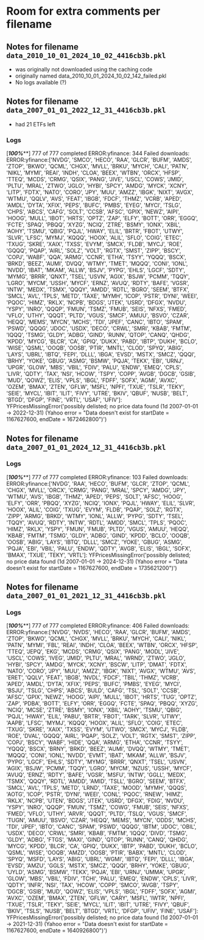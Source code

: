 # Room for extra comments per filename
## Notes for filename `data_2010_10_01_2024_10_02_4416cb3b.pkl`
 - was originally not downloaded using the caching code
 - originally named data_2010_10_01_2024_10_02_142_failed.pkl
 - No logs available (?)


## Notes for filename `data_2007_01_01_2022_12_31_4416cb3b.pkl`
- had 21 ETFs left

### Logs
[*********************100%***********************]  777 of 777 completed
ERROR:yfinance:
344 Failed downloads:
ERROR:yfinance:['NVDG', 'SMCO', 'HECO', 'RAA', 'GLCR', 'BUFM', 'AMDS', 'ZTOP', 'BKWO', 'QCML', 'CHGX', 'MVLL', 'BRKU', 'MYCH', 'CALI', 'PATN', 'NIKL', 'MYMI', 'REAI', 'INDH', 'CLOA', 'BEEX', 'WTBN', 'ORCX', 'HFSP', 'TTEQ', 'MCDS', 'CRMG', 'QSIX', 'PANG', 'JIVE', 'USCL', 'COWS', 'JMID', 'PLTU', 'MRAL', 'ZTWO', 'JGLO', 'HYBI', 'SPCY', 'AMDG', 'MYCK', 'XCNY', 'LITP', 'FDTX', 'NATO', 'CORO', 'JPY', 'MUU', 'AMZZ', 'IBGK', 'NIXT', 'AVGX', 'WTMU', 'QQLV', 'AVS', 'FEAT', 'IBGB', 'FDCF', 'THMZ', 'VCRB', 'APED', 'AMDL', 'DYTA', 'XFIX', 'PEPS', 'BUFC', 'PMBS', 'EYEG', 'MYCI', 'TSLG', 'CHPS', 'ABCS', 'CAFG', 'SOLT', 'CCSB', 'AFSC', 'GPIX', 'NEWZ', 'AIPI', 'HOOG', 'MULL', 'IBOT', 'HRTS', 'OPTZ', 'ZAP', 'ELFY', 'BOTT', 'ORR', 'EGGQ', 'FCTE', 'SPAQ', 'PBQQ', 'XYZG', 'NCIQ', 'ZTRE', 'BSMY', 'IONX', 'XBIL', 'AOHY', 'TSMU', 'QBIG', 'PQJL', 'HWAY', 'ELIL', 'BRTR', 'FBOT', 'UTWY', 'SLVR', 'LFSC', 'MYMJ', 'KQQQ', 'HOOX', 'ALIL', 'SFLO', 'COIG', 'ETEC', 'TXUG', 'SKRE', 'XAIX', 'TXSS', 'EVYM', 'SMCX', 'FLDB', 'MYCJ', 'ROE', 'GQQQ', 'PQAP', 'AIRL', 'SOLZ', 'VOLT', 'RGTX', 'SMST', 'ZIPP', 'BSCY', 'COPJ', 'WABF', 'QQA', 'ARMG', 'CCNR', 'ETHA', 'TSYY', 'YQQQ', 'BSCX', 'BRKD', 'BEEZ', 'AUMI', 'DVQQ', 'WTMY', 'TMET', 'MQQQ', 'CONI', 'IONL', 'NVDD', 'IBAT', 'MKAM', 'ALLW', 'BSJV', 'PYPG', 'EHLS', 'LGCF', 'SDTY', 'MYMG', 'BRRR', 'QNXT', 'TSEL', 'USVN', 'AGIX', 'BSJW', 'PCMM', 'TQQY', 'LGRO', 'MYCM', 'USSH', 'MYCF', 'ERNZ', 'AVUQ', 'RDTY', 'BAFE', 'VGSR', 'INTW', 'MEDX', 'TSMX', 'QQQY', 'AMDD', 'RDTL', 'BGRO', 'SEEM', 'BTFX', 'SMCL', 'AVL', 'TPLS', 'METD', 'TAXE', 'MYMH', 'ICOP', 'PSTR', 'DYNI', 'WEEI', 'PQOC', 'HIMZ', 'RKLX', 'NCPB', 'BDGS', 'JTEK', 'USRD', 'DFGX', 'NVDU', 'YSPY', 'INRO', 'QQQP', 'FMUN', 'TSMZ', 'FMUB', 'SEIS', 'NFXS', 'FMED', 'VFLO', 'UTHY', 'QQQT', 'PLTD', 'VGUS', 'SMCF', 'AMUU', 'BSVO', 'CZAR', 'HEQQ', 'MEMS', 'MYCN', 'MCHS', 'TDI', 'JPEF', 'CANC', 'IBTO', 'SPAM', 'PSWD', 'QQQG', 'JDOC', 'USDX', 'DECO', 'CRWL', 'SMRI', 'KBAB', 'FMTM', 'IQQQ', 'TSMG', 'GLDY', 'ADBG', 'GIND', 'RUNN', 'QTOP', 'CANQ', 'QHDG', 'KPDD', 'MYCG', 'BLCR', 'CA', 'GPIQ', 'DUKX', 'PABD', 'IBTP', 'DUKH', 'BCLO', 'WISE', 'QSML', 'OOQB', 'OOSB', 'PTIR', 'MNTL', 'CLOD', 'SPYQ', 'ABIG', 'LAYS', 'UBRL', 'IBTQ', 'FEPI', 'DLLL', 'IBGA', 'EVSD', 'MSTX', 'SMCZ', 'QQQI', 'BRHY', 'YOKE', 'GBUG', 'ASMG', 'BSMW', 'PQJA', 'TEKX', 'EBI', 'URNJ', 'UPGR', 'GLOW', 'MBS', 'VBIL', 'FDIV', 'PALU', 'ENDW', 'EMEQ', 'CPLS', 'LIVR', 'QDTY', 'TAX', 'NSI', 'HCOW', 'TSPY', 'COPP', 'AVGB', 'DGCB', 'GSIB', 'MUD', 'QOWZ', 'ELIS', 'VPLS', 'IBGL', 'FDFF', 'SOFX', 'AGMI', 'AVXC', 'OZEM', 'BMAX', 'ZTEN', 'GFLW', 'MSFL', 'NPFI', 'TXUE', 'TSLR', 'TEKY', 'SEIE', 'MYCL', 'IBIT', 'ILIT', 'FIVY', 'UTRE', 'BKIV', 'QBUF', 'NUSB', 'BELT', 'BTGD', 'DFGP', 'FINE', 'VRTL', 'USAF', 'UFIV']: YFPricesMissingError('possibly delisted; no price data found  (1d 2007-01-01 -> 2022-12-31) (Yahoo error = "Data doesn\'t exist for startDate = 1167627600, endDate = 1672462800")')



## Notes for filename `data_2007_01_01_2024_12_31_4416cb3b.pkl`

### Logs
[*********************100%***********************]  777 of 777 completed
ERROR:yfinance:
103 Failed downloads:
ERROR:yfinance:['NVDG', 'RAA', 'HECO', 'BUFM', 'GLCR', 'ZTOP', 'QCML', 'CHGX', 'MVLL', 'ORCX', 'CRMG', 'PANG', 'MRAL', 'SPCY', 'AMDG', 'JPY', 'WTMU', 'AVS', 'IBGB', 'THMZ', 'APED', 'PEPS', 'SOLT', 'AFSC', 'HOOG', 'ELFY', 'ORR', 'PBQQ', 'XYZG', 'NCIQ', 'IONX', 'PQJL', 'HWAY', 'ELIL', 'SLVR', 'HOOX', 'ALIL', 'COIG', 'TXUG', 'EVYM', 'FLDB', 'PQAP', 'SOLZ', 'RGTX', 'ZIPP', 'ARMG', 'BRKD', 'WTMY', 'IONL', 'ALLW', 'PYPG', 'SDTY', 'TSEL', 'TQQY', 'AVUQ', 'RDTY', 'INTW', 'RDTL', 'AMDD', 'SMCL', 'TPLS', 'PQOC', 'HIMZ', 'RKLX', 'YSPY', 'FMUN', 'FMUB', 'PLTD', 'VGUS', 'AMUU', 'HEQQ', 'KBAB', 'FMTM', 'TSMG', 'GLDY', 'ADBG', 'GIND', 'KPDD', 'BCLO', 'OOQB', 'OOSB', 'ABIG', 'LAYS', 'IBTQ', 'DLLL', 'SMCZ', 'YOKE', 'GBUG', 'ASMG', 'PQJA', 'EBI', 'VBIL', 'PALU', 'ENDW', 'QDTY', 'AVGB', 'ELIS', 'IBGL', 'SOFX', 'BMAX', 'TXUE', 'TEKY', 'VRTL']: YFPricesMissingError('possibly delisted; no price data found  (1d 2007-01-01 -> 2024-12-31) (Yahoo error = "Data doesn\'t exist for startDate = 1167627600, endDate = 1735621200")')

## Notes for filename `data_2007_01_01_2021_12_31_4416cb3b.pkl`

### Logs
[*********************100%***********************]  777 of 777 completed
ERROR:yfinance:
406 Failed downloads:
ERROR:yfinance:['NVDG', 'NVDS', 'HECO', 'RAA', 'GLCR', 'BUFM', 'AMDS', 'ZTOP', 'BKWO', 'QCML', 'CHGX', 'MVLL', 'BRKU', 'MYCH', 'CALI', 'NIKL', 'PATN', 'MYMI', 'FBL', 'REAI', 'INDH', 'CLOA', 'BEEX', 'WTBN', 'ORCX', 'HFSP', 'TTEQ', 'JEPQ', 'EKG', 'MCDS', 'CRMG', 'QSIX', 'PANG', 'MODL', 'JIVE', 'USCL', 'COWS', 'IVEG', 'JMID', 'PLTU', 'MRAL', 'WRND', 'ZTWO', 'JGLO', 'HYBI', 'SPCY', 'AMDG', 'MYCK', 'XCNY', 'BSCW', 'LITP', 'DMAT', 'FDTX', 'NATO', 'CORO', 'JPY', 'MUU', 'AMZZ', 'IBGK', 'NIXT', 'AVGX', 'WTMU', 'AVS', 'ERET', 'QQLV', 'FEAT', 'IBGB', 'NVDL', 'FDCF', 'TBIL', 'THMZ', 'VCRB', 'APED', 'AMDL', 'DYTA', 'XFIX', 'PEPS', 'BUFC', 'PMBS', 'EYEG', 'MYCI', 'BSJU', 'TSLG', 'CHPS', 'ABCS', 'BULD', 'CAFG', 'TSL', 'SOLT', 'CCSB', 'AFSC', 'GPIX', 'NEWZ', 'HOOG', 'AIPI', 'MULL', 'IBOT', 'HRTS', 'TUG', 'OPTZ', 'ZAP', 'PDBA', 'BOTT', 'ELFY', 'ORR', 'EGGQ', 'FCTE', 'SPAQ', 'PBQQ', 'XYZG', 'NCIQ', 'MCSE', 'ZTRE', 'BSMY', 'IONX', 'XBIL', 'AOHY', 'TSMU', 'QBIG', 'PQJL', 'HWAY', 'ELIL', 'PABU', 'BRTR', 'FBOT', 'TARK', 'SLVR', 'UTWY', 'AAPB', 'LFSC', 'MYMJ', 'KQQQ', 'HOOX', 'ALIL', 'SFLO', 'COIG', 'ETEC', 'TXUG', 'SKRE', 'XAIX', 'TXSS', 'EVYM', 'UTWO', 'SMCX', 'MYCJ', 'FLDB', 'ROE', 'DVAL', 'GQQQ', 'AIRL', 'PQAP', 'SOLZ', 'VOLT', 'RGTX', 'SMST', 'ZIPP', 'COPJ', 'BSCY', 'WABF', 'HIDE', 'QQA', 'ARMG', 'ETHA', 'CCNR', 'TSYY', 'YQQQ', 'BSCX', 'BRNY', 'BRKD', 'BEEZ', 'AUMI', 'DVQQ', 'WTMY', 'TMET', 'MQQQ', 'CONI', 'IONL', 'NVDD', 'EVMT', 'IBAT', 'MKAM', 'ALLW', 'BSJV', 'PYPG', 'LGCF', 'EHLS', 'SDTY', 'MYMG', 'BRRR', 'QNXT', 'TSEL', 'USVN', 'AGIX', 'BSJW', 'PCMM', 'TQQY', 'LGRO', 'MYCM', 'NZUS', 'USSH', 'MYCF', 'AVUQ', 'ERNZ', 'RDTY', 'BAFE', 'VGSR', 'MSFU', 'INTW', 'GGLL', 'MEDX', 'TSMX', 'QQQY', 'RDTL', 'AMDD', 'AMID', 'TSLL', 'BGRO', 'SEEM', 'BTFX', 'SMCL', 'AVL', 'TPLS', 'METD', 'LRND', 'TAXE', 'MOOD', 'MYMH', 'QQQS', 'AOTG', 'ICOP', 'PSTR', 'DYNI', 'WEEI', 'CONL', 'PQOC', 'RNEW', 'HIMZ', 'RKLX', 'NCPB', 'UTEN', 'BDGS', 'JTEK', 'USRD', 'DFGX', 'FDIG', 'NVDU', 'YSPY', 'INRO', 'QQQP', 'FMUN', 'TSMZ', 'COWG', 'FMUB', 'SEIS', 'NFXS', 'FMED', 'VFLO', 'UTHY', 'ARVR', 'QQQT', 'PLTD', 'TSLQ', 'VGUS', 'SMCF', 'TUGN', 'AMUU', 'BSVO', 'CZAR', 'HEQQ', 'MEMS', 'MYCN', 'ODDS', 'MCHS', 'TDI', 'JPEF', 'IBTO', 'CANC', 'SPAM', 'PSWD', 'QQQG', 'IBTM', 'JDOC', 'OBIL', 'USDX', 'DECO', 'CRWL', 'SMRI', 'KBAB', 'FMTM', 'IQQQ', 'DIVD', 'TSMG', 'GLDY', 'ADBG', 'FTGS', 'MAXI', 'GIND', 'QTOP', 'RUNN', 'CANQ', 'QHDG', 'MYCG', 'KPDD', 'BLCR', 'CA', 'GPIQ', 'DUKX', 'IBTP', 'PABD', 'DUKH', 'BCLO', 'QSML', 'WISE', 'OOQB', 'AMZD', 'OOSB', 'PTIR', 'BABX', 'MNTL', 'CLOD', 'SPYQ', 'MSFD', 'LAYS', 'ABIG', 'UBRL', 'WGMI', 'IBTQ', 'FEPI', 'DLLL', 'IBGA', 'EVSD', 'AMZU', 'GGLS', 'MSTX', 'SMCZ', 'QQQI', 'BRHY', 'YOKE', 'GBUG', 'UYLD', 'ASMG', 'BSMW', 'TEKX', 'PQJA', 'EBI', 'URNJ', 'UMMA', 'UPGR', 'GLOW', 'MBS', 'VBIL', 'FDIV', 'TCHI', 'PALU', 'EMEQ', 'ENDW', 'CPLS', 'LIVR', 'QDTY', 'INFR', 'NSI', 'TAX', 'HCOW', 'COPP', 'SMCO', 'AVGB', 'TSPY', 'DGCB', 'GSIB', 'MUD', 'QOWZ', 'ELIS', 'VPLS', 'IBGL', 'FDFF', 'SOFX', 'AGMI', 'AVXC', 'OZEM', 'BMAX', 'ZTEN', 'GFLW', 'CARY', 'MSFL', 'IWTR', 'NPFI', 'TXUE', 'TSLR', 'TEKY', 'SEIE', 'MYCL', 'ILIT', 'IBIT', 'UTRE', 'FIVY', 'QBUF', 'BKIV', 'TSLS', 'NUSB', 'BELT', 'BTGD', 'VRTL', 'DFGP', 'UFIV', 'FINE', 'USAF']: YFPricesMissingError('possibly delisted; no price data found  (1d 2007-01-01 -> 2021-12-31) (Yahoo error = "Data doesn\'t exist for startDate = 1167627600, endDate = 1640926800")')